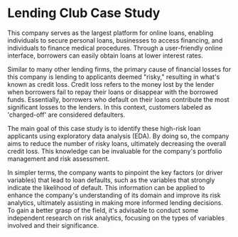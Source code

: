 # Lending Club Case Study

This company serves as the largest platform for online loans, enabling individuals to secure personal loans, businesses to access financing, and individuals to finance medical procedures. Through a user-friendly online interface, borrowers can easily obtain loans at lower interest rates.

Similar to many other lending firms, the primary cause of financial losses for this company is lending to applicants deemed "risky," resulting in what's known as credit loss. Credit loss refers to the money lost by the lender when borrowers fail to repay their loans or disappear with the borrowed funds. Essentially, borrowers who default on their loans contribute the most significant losses to the lenders. In this context, customers labeled as 'charged-off' are considered defaulters.

The main goal of this case study is to identify these high-risk loan applicants using exploratory data analysis (EDA). By doing so, the company aims to reduce the number of risky loans, ultimately decreasing the overall credit loss. This knowledge can be invaluable for the company's portfolio management and risk assessment.

In simpler terms, the company wants to pinpoint the key factors (or driver variables) that lead to loan defaults, such as the variables that strongly indicate the likelihood of default. This information can be applied to enhance the company's understanding of its domain and improve its risk analytics, ultimately assisting in making more informed lending decisions. To gain a better grasp of the field, it's advisable to conduct some independent research on risk analytics, focusing on the types of variables involved and their significance.
